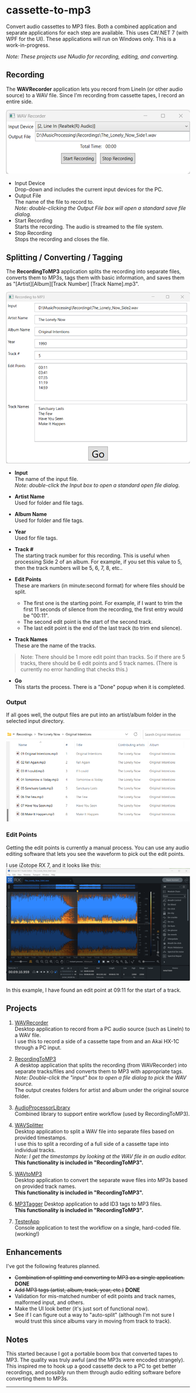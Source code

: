 # cassette-to-mp3

Convert audio cassettes to MP3 files. Both a combined application and separate applications for each step are available. This uses C#/.NET 7 (with WPF for the UI). These applications will run on Windows only. This is a work-in-progress.

*Note: These projects use NAudio for recording, editing, and converting.*

## Recording
The **WAVRecorder** application lets you record from LineIn (or other audio source) to a WAV file. Since I'm recording from cassette tapes, I record an entire side.  

![Screenshot of WAVRecorder application](./Images/WAVRecorder.png)

* Input Device  
Drop-down and includes the current input devices for the PC.  
* Output File  
The name of the file to record to.  
*Note: double-clicking the Output File box will open a standard save file dialog.*  
* Start Recording  
Starts the recording. The audio is streamed to the file system.
* Stop Recording  
Stops the recording and closes the file.

## Splitting / Converting / Tagging  
The **RecordingToMP3** application splits the recording into separate files, converts them to MP3s, tags them with basic information, and saves them as "[Artist]\[Album]\[Track Number] [Track Name].mp3".  

![Screenshot of RecordingToMP3 application](./Images/RecordingToMP3.png)

* **Input**  
The name of the input file.  
*Note: double-click the Input box to open a standard open file dialog.*  

* **Artist Name**  
Used for folder and file tags.

* **Album Name**  
Used for folder and file tags.  

* **Year**  
Used for file tags.  

* **Track #**  
The starting track number for this recording. This is useful when processing Side 2 of an album. For example, if you set this value to 5, then the track numbers will be 5, 6, 7, 8, etc..  

* **Edit Points**  
These are markers (in minute:second format) for where files should be split.  
    * The first one is the starting point. For example, if I want to trim the first 11 seconds of silence from the recording, the first entry would be "00:11".  
    * The second edit point is the start of the second track.  
    * The last edit point is the end of the last track (to trim end silence).  

* **Track Names**  
These are the name of the tracks.  

> Note: There should be 1 more edit point than tracks. So if there are 5 tracks, there should be 6 edit points and 5 track names. (There is currently no error handling that checks this.)  

* **Go**  
This starts the process. There is a "Done" popup when it is completed.  

### Output  
If all goes well, the output files are put into an artist/album folder in the selected input directory.  

![File Explorer showing MP3 files with appropriate album, artist, track, and track number information](./Images/Output.png)  

### Edit Points  
Getting the edit points is currently a manual process. You can use any audio editing software that lets you see the waveform to pick out the edit points.  

I use iZotope RX 7, and it looks like this:  
![Screenshot of iZotope RX 7 showing the waveform with the cursor on an edit point](./Images/Finding_Breakpoints.png)  

In this example, I have found an edit point at 09:11 for the start of a track.

## Projects
1. [WAVRecorder](./WAVRecorder/)  
Desktop application to record from a PC audio source (such as LineIn) to a WAV file.  
I use this to record a side of a cassette tape from and an Akai HX-1C through a PC input.

2. [RecordingToMP3](./RecordingToMP3/)  
A desktop application that splits the recording (from WAVRecorder) into separate tracks/files and converts them to MP3 with appropriate tags.  
*Note: Double-click the "input" box to open a file dialog to pick the WAV source.*  
The output creates folders for artist and album under the original source folder.

3. [AudioProcessorLibrary](./AudioProcessorLibrary/)  
Combined library to support entire workflow (used by RecordingToMP3).  

4. [WAVSplitter](./WAVSplitter/)  
Desktop application to split a WAV file into separate files based on provided timestamps.  
I use this to split a recording of a full side of a cassette tape into individual tracks.  
*Note: I get the timestamps by looking at the WAV file in an audio editor.*  
**This functionality is included in "RecordingToMP3".**  

5. [WAVtoMP3](./WAVtoMP3/)  
Desktop application to convert the separate wave files into MP3s based on provided track names.  
**This functionality is included in "RecordingToMP3".**  

6. [MP3Tagger](./MP3Tagger/)
Desktop application to add ID3 tags to MP3 files.  
**This functionality is included in "RecordingToMP3".**  

7. [TesterApp](./TesterApp/)  
Console application to test the workflow on a single, hard-coded file. (working!)

## Enhancements
I've got the following features planned.  

* ~~Combination of splitting and converting to MP3 as a single application.~~ **DONE**  
* ~~Add MP3 tags (artist, album, track, year, etc.)~~ **DONE**  
* Validation for mis-matched number of edit points and track names, malformed input, and others.
* Make the UI look better (it's just sort of functional now).  
* See if I can figure out a way to "auto-split" (although I'm not sure I would trust this since albums vary in moving from track to track).  

## Notes  
This started because I got a portable boom box that converted tapes to MP3. The quality was truly awful (and the MP3s were encoded strangely). This inspired me to hook up a good cassette deck to a PC to get better recordings, and possibly run them through audio editing software before converting them to MP3s.  

***